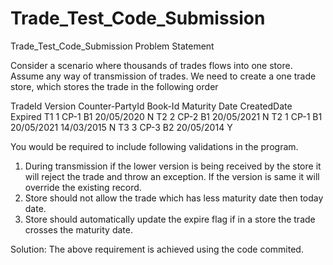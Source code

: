 # Trade_Test_Code_Submission
Trade_Test_Code_Submission
Problem Statement

Consider a scenario where thousands of trades flows into one store. Assume any way of transmission of trades. We need to create a one trade store, which stores the trade in the following order

TradeId	  Version   	Counter-PartyId	Book-Id	    Maturity Date	   CreatedDate	  Expired
T1	         1        	  CP-1	         B1	      20/05/2020	      <today date> 	  N
T2	         2	          CP-2	         B1	      20/05/2021	      <today date>	  N
T2	         1	          CP-1	         B1	      20/05/2021	      14/03/2015	    N
T3	         3	          CP-3	         B2	      20/05/2014	      <today date>	  Y


You would be required to include following validations in the program.

1.	During transmission if the lower version is being received by the store it will reject the trade and throw an exception. If the version is same it will override the existing record.
2.	Store should not allow the trade which has less maturity date then today date.
3.	Store should automatically update the expire flag if in a store the trade crosses the maturity date.

Solution:
 The above requirement is achieved using the code commited.
